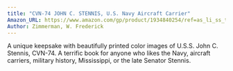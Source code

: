 ```yaml
---
title: "CVN-74 JOHN C. STENNIS, U.S. Navy Aircraft Carrier"
Amazon_URL: https://www.amazon.com/gp/product/1934840254/ref=as_li_ss_tl?ie=UTF8&linkCode=ll1&tag=internetbo00a-20
Author: Zimmerman, W. Frederick
---
```

A unique keepsake with beautifully printed color images of U.S.S. John C. Stennis, CVN-74.  A terrific book for anyone who likes the Navy, aircraft carriers, military history, Mississippi, or the late Senator Stennis.